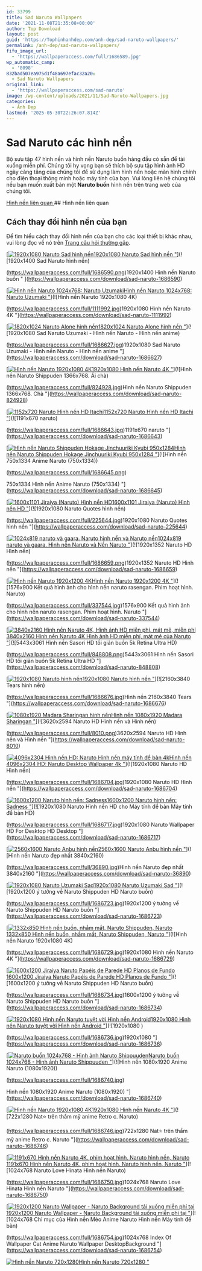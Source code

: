 ```yaml
---
id: 33799
title: Sad Naruto Wallpapers
date: '2021-11-08T21:35:08+00:00'
author: Top Download
layout: post
guid: 'https://Tophinhanhdep.com/anh-dep/sad-naruto-wallpapers/'
permalink: /anh-dep/sad-naruto-wallpapers/
fifu_image_url:
  - 'https://wallpaperaccess.com/full/1686589.jpg'
wp_automatic_camp:
  - '8098'
832bad507ea975d1f48a697efac32a20:
  - Sad Naruto Wallpapers
original_link:
  - 'https://wallpaperaccess.com/sad-naruto'
image: /wp-content/uploads/2021/11/Sad-Naruto-Wallpapers.jpg
categories:
  - Ảnh Đẹp
lastmod: '2025-05-30T22:26:07.814Z'
---
```

# Sad Naruto các hình nền

Bộ sưu tập 47 hình nền và hình nền Naruto buồn hàng đầu có sẵn để tải xuống miễn phí. Chúng tôi hy vọng bạn sẽ thích bộ sưu tập hình ảnh HD ngày càng tăng của chúng tôi để sử dụng làm hình nền hoặc màn hình chính cho điện thoại thông minh hoặc máy tính của bạn. Vui lòng liên hệ chúng tôi nếu bạn muốn xuất bản một **Naruto buồn** hình nền trên trang web của chúng tôi.

[Hình nền liên quan ](#related) ## Hình nền liên quan

## Cách thay đổi hình nền của bạn

Để tìm hiểu cách thay đổi hình nền của bạn cho các loại thiết bị khác nhau, vui lòng đọc về nó trên [Trang câu hỏi thường gặp](https://tophinhanhdep.com/faq/).

  
[[![1920x1080 Naruto Sad hình nền](https://wallpaperaccess.com/full/1686589.jpg)1920x1080 Naruto Sad hình nền "](https://wallpaperaccess.com/download/sad-naruto-1686589)](![1920x1400 Sad Naruto hình nền)

(https://wallpaperaccess.com/full/1686590.png)1920x1400 Hình nền Naruto buồn " ](https://wallpaperaccess.com/download/sad-naruto-1686590)

[[![Hình nền Naruto 1024x768: Naruto Uzumaki](https://wallpaperaccess.com/full/1686591.jpg)Hình nền Naruto 1024x768: Naruto Uzumaki "](https://wallpaperaccess.com/download/sad-naruto-1686591)](![Hình nền Naruto 1920x1080 4K)

(https://wallpaperaccess.com/full/1111992.jpg)1920x1080 Hình nền Naruto 4K "](https://wallpaperaccess.com/download/sad-naruto-1111992)

[[![1820x1024 Naruto Alone hình nền](https://wallpaperaccess.com/full/1686625.jpg)1820x1024 Naruto Alone hình nền "](https://wallpaperaccess.com/download/sad-naruto-1686625)](![1920x1080 Sad Naruto Uzumaki - Hình nền Naruto - Hình nền anime)

(https://wallpaperaccess.com/full/1686627.jpg)1920x1080 Sad Naruto Uzumaki - Hình nền Naruto - Hình nền anime "](https://wallpaperaccess.com/download/sad-naruto-1686627)

[[![Hình nền Naruto 1920x1080 4K](https://wallpaperaccess.com/full/827975.jpg)1920x1080 Hình nền Naruto 4K "](https://wallpaperaccess.com/download/sad-naruto-827975)](![Hình nền Naruto Shippuden 1366x768.  Ái chà)

(https://wallpaperaccess.com/full/824928.jpg)Hình nền Naruto Shippuden 1366x768. Chà "](https://wallpaperaccess.com/download/sad-naruto-824928)

[[![1152x720 Naruto Hình nền HD Itachi](https://wallpaperaccess.com/full/1686639.jpg)1152x720 Naruto Hình nền HD Itachi "](https://wallpaperaccess.com/download/sad-naruto-1686639)](![1191x670 naruto)

(https://wallpaperaccess.com/full/1686643.jpg)1191x670 naruto "](https://wallpaperaccess.com/download/sad-naruto-1686643)

[[![Hình nền Naruto Shippuden Hokage Jinchuuriki Kyubi 950x1284](https://wallpaperaccess.com/full/1612189.jpg)Hình nền Naruto Shippuden Hokage Jinchuuriki Kyubi 950x1284 "](https://wallpaperaccess.com/download/sad-naruto-1612189)](![Hình nền 750x1334 Anime Naruto (750x1334))

(https://wallpaperaccess.com/full/1686645.png)

750x1334 Hình nền Anime Naruto (750x1334) "](https://wallpaperaccess.com/download/sad-naruto-1686645)

[[![1600x1101 Jiraiya (Naruto) Hình nền HD](https://wallpaperaccess.com/full/671064.jpg)1600x1101 Jiraiya (Naruto) Hình nền HD "](https://wallpaperaccess.com/download/sad-naruto-671064)](![1920x1080 Naruto Quotes hình nền)

(https://wallpaperaccess.com/full/225644.jpg)1920x1080 Naruto Quotes hình nền "](https://wallpaperaccess.com/download/sad-naruto-225644)

[[![1024x819 naruto và gaara.  Naruto hình nền và Naruto nền](https://wallpaperaccess.com/full/1686658.png)1024x819 naruto và gaara. Hình nền Naruto và Nền Naruto "](https://wallpaperaccess.com/download/sad-naruto-1686658)](![1920x1352 Naruto HD Hình nền)

(https://wallpaperaccess.com/full/1686659.png)1920x1352 Naruto HD Hình nền "](https://wallpaperaccess.com/download/sad-naruto-1686659)

[[![Hình nền Naruto 1920x1200 4K](https://wallpaperaccess.com/full/880024.jpg)Hình nền Naruto 1920x1200 4K "](https://wallpaperaccess.com/download/sad-naruto-880024)](![1576x900 Kết quả hình ảnh cho hình nền naruto rasengan.  Phim hoạt hình.  Naruto)

(https://wallpaperaccess.com/full/337544.jpg)1576x900 Kết quả hình ảnh cho hình nền naruto rasengan. Phim hoạt hình. Naruto "](https://wallpaperaccess.com/download/sad-naruto-337544)

[[![3840x2160 Hình nền Naruto 4K, Hình ảnh HD miễn phí, mát mẻ, miễn phí](https://wallpaperaccess.com/full/1686666.jpg)3840x2160 Hình nền Naruto 4K Hình ảnh HD miễn phí, mát mẻ của Naruto "](https://wallpaperaccess.com/download/sad-naruto-1686666)](![5443x3061 Hình nền Sasori HD tối giản buồn 5k Retina Ultra HD)

(https://wallpaperaccess.com/full/848808.png)5443x3061 Hình nền Sasori HD tối giản buồn 5k Retina Ultra HD "](https://wallpaperaccess.com/download/sad-naruto-848808)

[[![1920x1080 Naruto hình nền](https://wallpaperaccess.com/full/1686674.jpg)1920x1080 Naruto hình nền "](https://wallpaperaccess.com/download/sad-naruto-1686674)](![2160x3840 Tears hình nền)

(https://wallpaperaccess.com/full/1686676.jpg)Hình nền 2160x3840 Tears "](https://wallpaperaccess.com/download/sad-naruto-1686676)

[[![1080x1920 Madara Sharingan hình nền](https://wallpaperaccess.com/full/1686681.jpg)Hình nền 1080x1920 Madara Sharingan "](https://wallpaperaccess.com/download/sad-naruto-1686681)](![3620x2594 Naruto HD Hình nền và Hình nền)

(https://wallpaperaccess.com/full/8010.png)3620x2594 Naruto HD Hình nền và Hình nền "](https://wallpaperaccess.com/download/sad-naruto-8010)

[[![4096x2304 Hình nền HD: Naruto Hình nền máy tính để bàn 4k](https://wallpaperaccess.com/full/1112031.jpg)Hình nền 4096x2304 HD: Naruto Desktop Wallpaper 4k "](https://wallpaperaccess.com/download/sad-naruto-1112031)](![1920x1080 Naruto HD Hình nền)

(https://wallpaperaccess.com/full/1686704.jpg)1920x1080 Naruto HD Hình nền "](https://wallpaperaccess.com/download/sad-naruto-1686704)

[[![1600x1200 Naruto hình nền: Sadness](https://wallpaperaccess.com/full/1686707.jpg)1600x1200 Naruto hình nền: Sadness "](https://wallpaperaccess.com/download/sad-naruto-1686707)](![1920x1080 Naruto Hình nền HD cho Máy tính để bàn Máy tính để bàn HD)

(https://wallpaperaccess.com/full/1686717.jpg)1920x1080 Naruto Wallpaper HD For Desktop HD Desktop "](https://wallpaperaccess.com/download/sad-naruto-1686717)

[[![2560x1600 Naruto Anbu hình nền](https://wallpaperaccess.com/full/1686721.jpg)2560x1600 Naruto Anbu hình nền "](https://wallpaperaccess.com/download/sad-naruto-1686721)](![Hình nền Naruto đẹp nhất 3840x2160)

(https://wallpaperaccess.com/full/36890.jpg)Hình nền Naruto đẹp nhất 3840x2160 "](https://wallpaperaccess.com/download/sad-naruto-36890)

[[![1920x1080 Naruto Uzumaki Sad](https://wallpaperaccess.com/full/1686722.jpg)1920x1080 Naruto Uzumaki Sad "](https://wallpaperaccess.com/download/sad-naruto-1686722)](![1920x1200 ý tưởng về Naruto Shippuden HD Naruto buồn)

(https://wallpaperaccess.com/full/1686723.jpg)1920x1200 ý tưởng về Naruto Shippuden HD Naruto buồn "](https://wallpaperaccess.com/download/sad-naruto-1686723)

[[![1332x850 Hình nền buồn, nhắm mắt, Naruto Shippuden, Naruto](https://wallpaperaccess.com/full/829679.jpg)1332x850 Hình nền buồn, nhắm mắt, Naruto Shippuden, Naruto "](https://wallpaperaccess.com/download/sad-naruto-829679)](![Hình nền Naruto 1920x1080 4K)

(https://wallpaperaccess.com/full/1686729.jpg)1920x1080 Hình nền Naruto 4K "](https://wallpaperaccess.com/download/sad-naruto-1686729)

[[![1600x1200 Jiraiya Naruto Papéis de Parede HD Planos de Fundo](https://wallpaperaccess.com/full/1686733.jpg)1600x1200 Jiraiya Naruto Papéis de Parede HD Planos de Fundo "](https://wallpaperaccess.com/download/sad-naruto-1686733)](![1600x1200 ý tưởng về Naruto Shippuden HD Naruto buồn)

(https://wallpaperaccess.com/full/1686734.jpg)1600x1200 ý tưởng về Naruto Shippuden HD Naruto buồn "](https://wallpaperaccess.com/download/sad-naruto-1686734)

[[![1920x1080 Hình nền Naruto tuyệt vời Hình nền Android](https://wallpaperaccess.com/full/532879.png)1920x1080 Hình nền Naruto tuyệt vời Hình nền Android "](https://wallpaperaccess.com/download/sad-naruto-532879)](![1920x1080 )

(https://wallpaperaccess.com/full/1686736.jpg)1920x1080 "](https://wallpaperaccess.com/download/sad-naruto-1686736)

[[![Naruto buồn 1024x768 - Hình ảnh Naruto Shippuuden](https://wallpaperaccess.com/full/1686737.jpg)Naruto buồn 1024x768 - Hình ảnh Naruto Shippuuden "](https://wallpaperaccess.com/download/sad-naruto-1686737)](![Hình nền 1080x1920 Anime Naruto (1080x1920))

(https://wallpaperaccess.com/full/1686740.jpg)

Hình nền 1080x1920 Anime Naruto (1080x1920) "](https://wallpaperaccess.com/download/sad-naruto-1686740)

[[![Hình nền Naruto 1920x1080 4K](https://wallpaperaccess.com/full/880064.jpg)1920x1080 Hình nền Naruto 4K "](https://wallpaperaccess.com/download/sad-naruto-880064)](![722x1280 Nat⭐ trên thẩm mỹ anime Retro c.  Naruto)

(https://wallpaperaccess.com/full/1686746.jpg)722x1280 Nat⭐ trên thẩm mỹ anime Retro c. Naruto "](https://wallpaperaccess.com/download/sad-naruto-1686746)

[[![1191x670 Hình nền Naruto 4K.  phim hoạt hình.  Naruto hình nền, Naruto](https://wallpaperaccess.com/full/36877.jpg)1191x670 Hình nền Naruto 4K. phim hoạt hình. Naruto hình nền, Naruto "](https://wallpaperaccess.com/download/sad-naruto-36877)](![1024x768 Naruto Love Hinata Hình nền Naruto)

(https://wallpaperaccess.com/full/1686750.jpg)1024x768 Naruto Love Hinata Hình nền Naruto "](https://wallpaperaccess.com/download/sad-naruto-1686750)

[[![1920x1200 Naruto Wallpaper - Naruto Background tải xuống miễn phí tại](https://wallpaperaccess.com/full/1686753.jpg)1920x1200 Naruto Wallpaper - Naruto Background tải xuống miễn phí tại "](https://wallpaperaccess.com/download/sad-naruto-1686753)](![1024x768 Chỉ mục của Hình nền Mèo Anime Naruto Hình nền Máy tính để bàn)

(https://wallpaperaccess.com/full/1686754.jpg)1024x768 Index Of Wallpaper Cat Anime Naruto Wallpaper DesktopBackground "](https://wallpaperaccess.com/download/sad-naruto-1686754)

[![Hình nền Naruto 720x1280](https://wallpaperaccess.com/full/1686758.jpg)Hình nền Naruto 720x1280 "](https://wallpaperaccess.com/download/sad-naruto-1686758)
